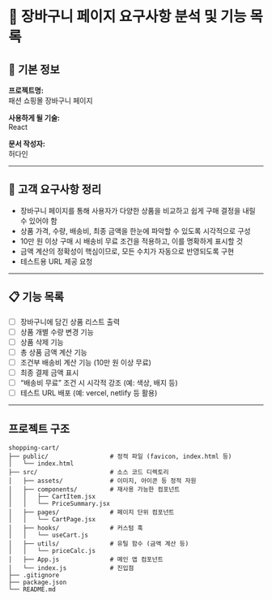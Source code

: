 # 🛒 장바구니 페이지 요구사항 분석 및 기능 목록

## 📌 기본 정보

**프로젝트명:**  
패션 쇼핑몰 장바구니 페이지

**사용하게 될 기술:**  
React

**문서 작성자:**  
허다인

---

## 📝 고객 요구사항 정리

- 장바구니 페이지를 통해 사용자가 다양한 상품을 비교하고 쉽게 구매 결정을 내릴 수 있어야 함
- 상품 가격, 수량, 배송비, 최종 금액을 한눈에 파악할 수 있도록 시각적으로 구성
- 10만 원 이상 구매 시 배송비 무료 조건을 적용하고, 이를 명확하게 표시할 것
- 금액 계산의 정확성이 핵심이므로, 모든 수치가 자동으로 반영되도록 구현
- 테스트용 URL 제공 요청

---

## 📋 기능 목록

- [ ] 장바구니에 담긴 상품 리스트 출력
- [ ] 상품 개별 수량 변경 기능
- [ ] 상품 삭제 기능
- [ ] 총 상품 금액 계산 기능
- [ ] 조건부 배송비 계산 기능 (10만 원 이상 무료)
- [ ] 최종 결제 금액 표시
- [ ] “배송비 무료” 조건 시 시각적 강조 (예: 색상, 배지 등)
- [ ] 테스트 URL 배포 (예: vercel, netlify 등 활용)

---

##  프로젝트 구조

```plaintext
shopping-cart/
├── public/                 # 정적 파일 (favicon, index.html 등)
│   └── index.html
├── src/                    # 소스 코드 디렉토리
│   ├── assets/             # 이미지, 아이콘 등 정적 자원
│   ├── components/         # 재사용 가능한 컴포넌트
│   │   ├── CartItem.jsx
│   │   └── PriceSummary.jsx
│   ├── pages/              # 페이지 단위 컴포넌트
│   │   └── CartPage.jsx
│   ├── hooks/              # 커스텀 훅
│   │   └── useCart.js
│   ├── utils/              # 유틸 함수 (금액 계산 등)
│   │   └── priceCalc.js
│   ├── App.js              # 메인 앱 컴포넌트
│   └── index.js            # 진입점
├── .gitignore
├── package.json
└── README.md
```

